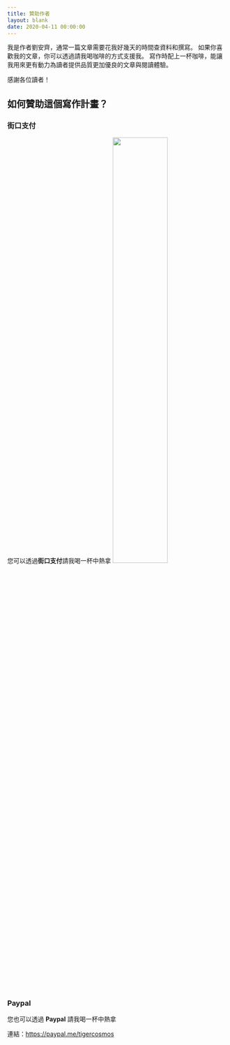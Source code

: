```yaml
---
title: 贊助作者
layout: blank
date: 2020-04-11 00:00:00
---
```


我是作者劉安齊，通常一篇文章需要花我好幾天的時間查資料和撰寫。
如果你喜歡我的文章，你可以透過請我喝咖啡的方式支援我。
寫作時配上一杯咖啡，能讓我用來更有動力為讀者提供品質更加優良的文章與閱讀體驗。

感謝各位讀者！

## 如何贊助這個寫作計畫？

### 街口支付

您可以透過**街口支付**請我喝一杯中熱拿
<a href='/donation'><img src="https://user-images.githubusercontent.com/18013815/79032620-8ef92100-7bda-11ea-8c29-f4f1a3be8fdb.png" width="50%"></a>

### Paypal

您也可以透過 **Paypal** 請我喝一杯中熱拿

連結：https://paypal.me/tigercosmos